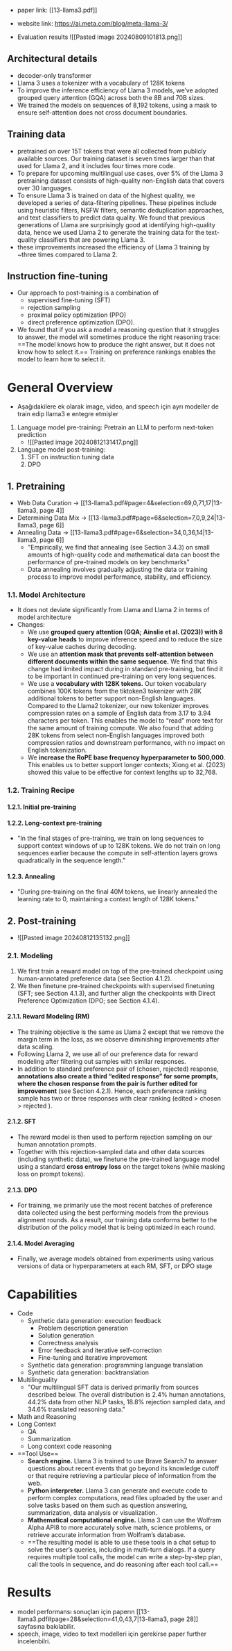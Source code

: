  - paper link: [[13-llama3.pdf]]
 - website link: https://ai.meta.com/blog/meta-llama-3/

 - Evaluation results
![[Pasted image 20240809101813.png]]

## Architectural details
 - decoder-only transformer
 - Llama 3 uses a tokenizer with a vocabulary of 128K tokens
 - To improve the inference efficiency of Llama 3 models, we’ve adopted grouped query attention (GQA) across both the 8B and 70B sizes.
 - We trained the models on sequences of 8,192 tokens, using a mask to ensure self-attention does not cross document boundaries.

## Training data
 - pretrained on over 15T tokens that were all collected from publicly available sources. Our training dataset is seven times larger than that used for Llama 2, and it includes four times more code.
 - To prepare for upcoming multilingual use cases, over 5% of the Llama 3 pretraining dataset consists of high-quality non-English data that covers over 30 languages.
 - To ensure Llama 3 is trained on data of the highest quality, we developed a series of data-filtering pipelines. These pipelines include using heuristic filters, NSFW filters, semantic deduplication approaches, and text classifiers to predict data quality. We found that previous generations of Llama are surprisingly good at identifying high-quality data, hence we used Llama 2 to generate the training data for the text-quality classifiers that are powering Llama 3.
 - these improvements increased the efficiency of Llama 3 training by ~three times compared to Llama 2.


## Instruction fine-tuning
 - Our approach to post-training is a combination of 
	 - supervised fine-tuning (SFT)
	 - rejection sampling
	 - proximal policy optimization (PPO)
	 - direct preference optimization (DPO).
- We found that if you ask a model a reasoning question that it struggles to answer, the model will sometimes produce the right reasoning trace: ==The model knows how to produce the right answer, but it does not know how to select it.== Training on preference rankings enables the model to learn how to select it.



# General Overview
 - Aşağıdakilere ek olarak image, video, and speech için ayrı modeller de train edip llama3 e entegre etmişler
1. Language model pre-training: Pretrain an LLM to perform next-token prediction
	  - ![[Pasted image 20240812131417.png]]
2. Language model post-training:
	1. SFT on instruction tuning data
	2. DPO

 
## 1. Pretraining
 - Web Data Curation -> [[13-llama3.pdf#page=4&selection=69,0,71,17|13-llama3, page 4]]
 - Determining Data Mix -> [[13-llama3.pdf#page=6&selection=7,0,9,24|13-llama3, page 6]]
 - Annealing Data -> [[13-llama3.pdf#page=6&selection=34,0,36,14|13-llama3, page 6]]
	 - "Empirically, we find that annealing (see Section 3.4.3) on small amounts of high-quality code and mathematical data can boost the performance of pre-trained models on key benchmarks"
	 - Data annealing involves gradually adjusting the data or training process to improve model performance, stability, and efficiency.

### 1.1. Model Architecture
 - It does not deviate significantly from Llama and Llama 2 in terms of model architecture
 - Changes:
	 - We use **grouped query attention (GQA; Ainslie et al. (2023)) with 8 key-value heads** to improve inference speed and to reduce the size of key-value caches during decoding.
	 - We use an **attention mask that prevents self-attention between different documents within the same sequence.** We find that this change had limited impact during in standard pre-training, but find it to be important in continued pre-training on very long sequences.
	 - We use a **vocabulary with 128K tokens.** Our token vocabulary combines 100K tokens from the tiktoken3 tokenizer with 28K additional tokens to better support non-English languages. Compared to the Llama2 tokenizer, our new tokenizer improves compression rates on a sample of English data from 3.17 to 3.94 characters per token. This enables the model to “read” more text for the same amount of training compute. We also found that adding 28K tokens from select non-English languages improved both compression ratios and downstream performance, with no impact on English tokenization. 
	 - We **increase the RoPE base frequency hyperparameter to 500,000**. This enables us to better support longer contexts; Xiong et al. (2023) showed this value to be effective for context lengths up to 32,768.

### 1.2. Training Recipe
#### 1.2.1. Initial pre-training 
#### 1.2.2. Long-context pre-training 
 - "In the final stages of pre-training, we train on long sequences to support context windows of up to 128K tokens. We do not train on long sequences earlier because the compute in self-attention layers grows quadratically in the sequence length."
#### 1.2.3. Annealing
 - "During pre-training on the final 40M tokens, we linearly annealed the learning rate to 0, maintaining a context length of 128K tokens."


## 2. Post-training
 - ![[Pasted image 20240812135132.png]]

### 2.1. Modeling
 1. We first train a reward model on top of the pre-trained checkpoint using human-annotated preference data (see Section 4.1.2). 
 2. We then finetune pre-trained checkpoints with supervised finetuning (SFT; see Section 4.1.3), and further align the checkpoints with Direct Preference Optimization (DPO; see Section 4.1.4).

#### 2.1.1. Reward Modeling (RM)
 - The training objective is the same as Llama 2 except that we remove the margin term in the loss, as we observe diminishing improvements after data scaling. 
 - Following Llama 2, we use all of our preference data for reward modeling after filtering out samples with similar responses. 
 - In addition to standard preference pair of (chosen, rejected) response, **annotations also create a third “edited response” for some prompts, where the chosen response from the pair is further edited for improvement** (see Section 4.2.1). Hence, each preference ranking sample has two or three responses with clear ranking (edited > chosen > rejected ). 
#### 2.1.2. SFT
- The reward model is then used to perform rejection sampling on our human annotation prompts.
- Together with this rejection-sampled data and other data sources (including synthetic data), we finetune the pre-trained language model using a standard **cross entropy loss** on the target tokens (while masking loss on prompt tokens).

#### 2.1.3. DPO
- For training, we primarily use the most recent batches of preference data collected using the best performing models from the previous alignment rounds. As a result, our training data conforms better to the distribution of the policy model that is being optimized in each round.

#### 2.1.4. Model Averaging
- Finally, we average models obtained from experiments using various versions of data or hyperparameters at each RM, SFT, or DPO stage



# Capabilities
- Code
	- Synthetic data generation: execution feedback
		- Problem description generation
		- Solution generation
		- Correctness analysis
		- Error feedback and iterative self-correction
		- Fine-tuning and iterative improvement
	- Synthetic data generation: programming language translation
	- Synthetic data generation: backtranslation
- Multilinguality
	- "Our multilingual SFT data is derived primarily from sources described below. The overall distribution is 2.4% human annotations, 44.2% data from other NLP tasks, 18.8% rejection sampled data, and 34.6% translated reasoning data."
- Math and Reasoning
- Long Context
	- QA
	- Summarization
	- Long context code reasoning
- ==Tool Use==
	- **Search engine.** Llama 3 is trained to use Brave Search7 to answer questions about recent events that go beyond its knowledge cutoff or that require retrieving a particular piece of information from the web.
	- **Python interpreter.** Llama 3 can generate and execute code to perform complex computations, read files uploaded by the user and solve tasks based on them such as question answering, summarization, data analysis or visualization.
	- **Mathematical computational engine.** Llama 3 can use the Wolfram Alpha API8 to more accurately solve math, science problems, or retrieve accurate information from Wolfram’s database.
	- ==The resulting model is able to use these tools in a chat setup to solve the user’s queries, including in multi-turn dialogs. If a query requires multiple tool calls, the model can write a step-by-step plan, call the tools in sequence, and do reasoning after each tool call.==



# Results
- model performansı sonuçları için paperın [[13-llama3.pdf#page=28&selection=41,0,43,7|13-llama3, page 28]] sayfasına bakılabilir.
- speech, image, video to text modelleri için gerekirse paper further incelenbilri.